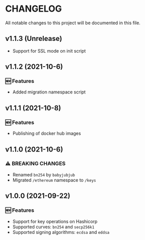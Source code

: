 # CHANGELOG

All notable changes to this project will be documented in this file.

##  v1.1.3 (Unrelease)
- Support for SSL mode on init script

##  v1.1.2 (2021-10-6)
### 🆕 Features
- Added migration namespace script

##  v1.1.1 (2021-10-8)
### 🆕 Features
- Publishing of docker hub images

##  v1.1.0 (2021-10-6)

### ⚠ BREAKING CHANGES
- Renamed `bn254` by `babyjubjub`
- Migrated `/ethereum` namespace to `/keys`

##  v1.0.0 (2021-09-22)
### 🆕 Features
- Support for key operations on Hashicorp
- Supported curves: `bn254` and `secp256k1`
- Supported signing algorithms: `ecdsa` and `eddsa`
